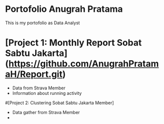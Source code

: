 # Portofolio Anugrah Pratama
This is my portofolio as Data Analyst

# [Project 1: Monthly Report Sobat Sabtu Jakarta] (https://github.com/AnugrahPratamaH/Report.git)

* Data from Strava Member
* Information about running activity


#[Project 2: Clustering Sobat Sabtu Jakarta Member] 

* Data gather from Strava Member
* 
